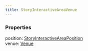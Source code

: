 ```yaml
---
title: StoryInteractiveAreaVenue
---
```


### Properties

<div class="flex flex-col gap-3"><div><div class="flex gap-2"><div class="font-mono p" id="p_position" data-anchor><span class="font-bold">position</span><span class="opacity-50">:</span> <a href="/gh/types/storyinteractiveareaposition"  >StoryInteractiveAreaPosition</a></div></div></div><div><div class="flex gap-2"><div class="font-mono p" id="p_venue" data-anchor><span class="font-bold">venue</span><span class="opacity-50">:</span> <a href="/gh/types/venue"  >Venue</a></div></div></div></div>

